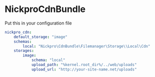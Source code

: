 NickproCdnBundle
================

Put this in your configuration file

``` yaml
nickpro_cdn:
    default_storage: "image"
    schemas:
        local: "Nickpro\CdnBundle\Filemanager\Storage\\Local\Cdn"
    storages:
        image:
            schema: "local"
            upload_path: "%kernel.root_dir%/../web/uploads"
            upload_url: "http://your-site-name.net/uploads"
```
